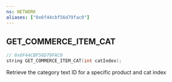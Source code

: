 ```yaml
---
ns: NETWORK
aliases: ["0x6f44cbf56d79fac0"]
---
```

## GET_COMMERCE_ITEM_CAT

```c
// 0x6F44CBF56D79FAC0
string GET_COMMERCE_ITEM_CAT(int catIndex);
```

Retrieve the category text ID for a specific product and cat index

